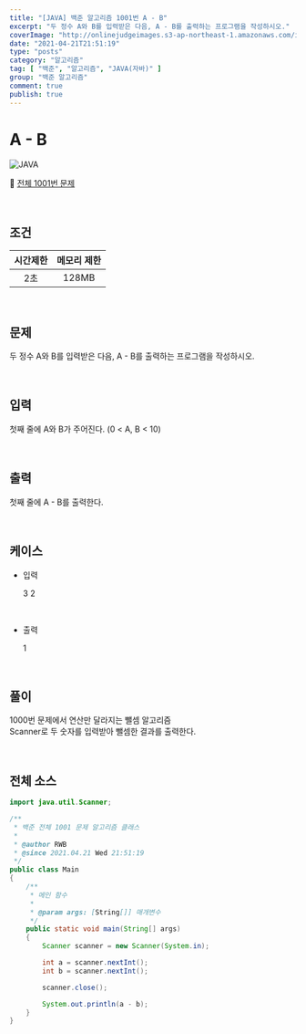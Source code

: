 ```yaml
---
title: "[JAVA] 백준 알고리즘 1001번 A - B"
excerpt: "두 정수 A와 B를 입력받은 다음, A - B를 출력하는 프로그램을 작성하시오."
coverImage: "http://onlinejudgeimages.s3-ap-northeast-1.amazonaws.com/images/boj-og-1200.png"
date: "2021-04-21T21:51:19"
type: "posts"
category: "알고리즘"
tag: [ "백준", "알고리즘", "JAVA(자바)" ]
group: "백준 알고리즘"
comment: true
publish: true
---
```


# A - B

![JAVA](https://shields.io/badge/java-JDK%2014-lightgray?logo=java&style=plastic&logoColor=white&labelColor=orange)

🔗 [전체 1001번 문제](https://www.acmicpc.net/problem/1001)

<br />

## 조건

| 시간제한 | 메모리 제한 |
| :------: | :---------: |
|   2초    |    128MB    |

<br />

## 문제

두 정수 A와 B를 입력받은 다음, A - B를 출력하는 프로그램을 작성하시오.

<br />

## 입력

첫째 줄에 A와 B가 주어진다. (0 < A, B < 10)

<br />

## 출력

첫째 줄에 A - B를 출력한다.

<br />

## 케이스

+ 입력

	3 2

<br />

+ 출력

	1

<br />

## 풀이

1000번 문제에서 연산만 달라지는 뺄셈 알고리즘
<br />
Scanner로 두 숫자를 입력받아 뺄셈한 결과를 출력한다.

<br />

## 전체 소스

``` java
import java.util.Scanner;

/**
 * 백준 전체 1001 문제 알고리즘 클래스
 *
 * @author RWB
 * @since 2021.04.21 Wed 21:51:19
 */
public class Main
{
	/**
	 * 메인 함수
	 *
	 * @param args: [String[]] 매개변수
	 */
	public static void main(String[] args)
	{
		Scanner scanner = new Scanner(System.in);

		int a = scanner.nextInt();
		int b = scanner.nextInt();

		scanner.close();

		System.out.println(a - b);
	}
}
```
